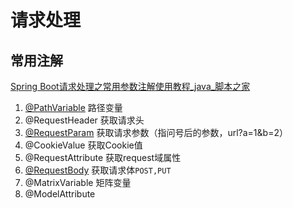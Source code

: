 # 请求处理

## 常用注解
[Spring Boot请求处理之常用参数注解使用教程_java_脚本之家](https://www.jb51.net/article/240661.htm)
1. [@PathVariable](@PathVariable@RequestParam@PathParam@QueryParam.md) 路径变量
2. @RequestHeader 获取请求头
3. [@RequestParam](@PathVariable@RequestParam@PathParam@QueryParam.md) 获取请求参数（指问号后的参数，url?a=1&b=2）
4. @CookieValue 获取Cookie值
5. @RequestAttribute 获取request域属性
6. [@RequestBody](@RequestBody.md) 获取请求体`POST,PUT`
7. @MatrixVariable 矩阵变量
8. @ModelAttribute